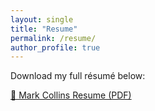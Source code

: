 ```yaml
---
layout: single
title: "Resume"
permalink: /resume/
author_profile: true
---
```


Download my full résumé below:

[📄 Mark Collins Resume (PDF)](/assets/Mark_Collins_Resume.pdf)